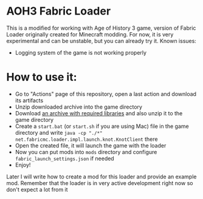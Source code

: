 AOH3 Fabric Loader
===========
This is a modified for working with Age of History 3 game, version of 
Fabric Loader originally created for Minecraft modding.
For now, it is very experimental and can be unstable, but you can
already try it. Known issues:
- Logging system of the game is not working properly

# How to use it:
- Go to "Actions" page of this repository, open a last action and
download its artifacts
- Unzip downloaded archive into the game directory
- Download
[an archive with required libraries](https://disk.yandex.ru/d/lNFkjFRI_5MzUQ)
and also unzip it to the game directory
- Create a `start.bat` (or `start.sh` if you are using Mac) file
in the game directory and write
`java -cp "./*" net.fabricmc.loader.impl.launch.knot.KnotClient` 
there
- Open the created file, it will launch the game with the loader
- Now you can put mods into `mods` directory and configure
`fabric_launch_settings.json` if needed
- Enjoy!

Later I will write how to create a mod for this loader and provide an 
example mod. Remember that the loader is in very active development right
now so don't expect a lot from it